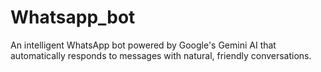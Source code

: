 # Whatsapp_bot
An intelligent WhatsApp bot powered by Google's Gemini AI that automatically responds to messages with natural, friendly conversations.
